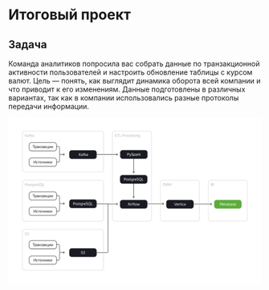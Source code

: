 # Итоговый проект

## Задача
Команда аналитиков попросила вас собрать данные по транзакционной активности пользователей и настроить обновление таблицы с курсом валют. 
Цель — понять, как выглядит динамика оборота всей компании и что приводит к его изменениям. 
Данные подготовлены в различных вариантах, так как в компании использовались разные протоколы передачи информации.

![](shema.png)
